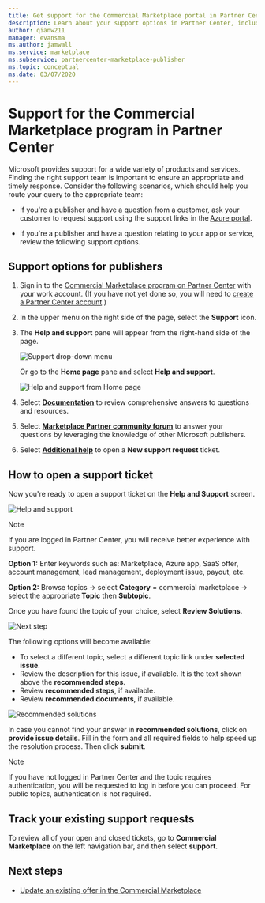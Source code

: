```yaml
---
title: Get support for the Commercial Marketplace portal in Partner Center
description: Learn about your support options in Partner Center, including how to file a support request.
author: qianw211
manager: evansma
ms.author: jamwall 
ms.service: marketplace 
ms.subservice: partnercenter-marketplace-publisher
ms.topic: conceptual
ms.date: 03/07/2020
---
```


# Support for the Commercial Marketplace program in Partner Center

Microsoft provides support for a wide variety of products and services. Finding the right support team is important to ensure an appropriate and timely response. Consider the following scenarios, which should help you route your query to the appropriate team: 

- If you're a publisher and have a question from a customer, ask your customer to request support using the support links in the [Azure portal](https://portal.azure.com/). 

- If you're a publisher and have a question relating to your app or service, review the following support options.

## Support options for publishers

1. Sign in to the [Commercial Marketplace program on Partner Center](https://partner.microsoft.com/dashboard/commercial-marketplace/overview) with your work account. (If you have not yet done so, you will need to [create a Partner Center account](./create-account.md).)

2. In the upper menu on the right side of the page, select the **Support** icon. 
 
3. The **Help and support** pane will appear from the right-hand side of the page. 
 
   ![Support drop-down menu](./media/commercial-marketplace-support-pane.png)

    Or go to the **Home page** pane and select **Help and support**.

   ![Help and support from Home page](./media/homepage-help-support.png)

4. Select **[Documentation](../index.yml)** to review comprehensive answers to questions and resources. 

5. Select **[Marketplace Partner community forum](https://www.microsoftpartnercommunity.com/t5/Azure-Marketplace-and-AppSource/bd-p/2222)** to answer your questions by leveraging the knowledge of other Microsoft publishers. 

6. Select **[Additional help](https://aka.ms/marketplacepublishersupport)** to open a **New support request** ticket.  

## How to open a support ticket

Now you're ready to open a support ticket on the **Help and Support** screen.

![Help and support](./media/help-and-support.png)

>[!Note]
>If you are logged in Partner Center, you will receive better experience with support.

**Option 1:** Enter keywords such as: Marketplace, Azure app, SaaS offer, account management, lead management, deployment issue, payout, etc.

**Option 2:** Browse topics -> select **Category** = commercial marketplace -> select the appropriate **Topic** then **Subtopic**.

Once you have found the topic of your choice, select **Review Solutions**.

![Next step](./media/next-step.png)

The following options will become available:

* To select a different topic, select a different topic link under **selected issue**.
* Review the description for this issue, if available.  It is the text shown above the **recommended steps**.
* Review **recommended steps**, if available.
* Review **recommended documents**, if available.

![Recommended solutions](./media/recommended-solutions.png)

In case you cannot find your answer in **recommended solutions**, click on **provide issue details**.  Fill in the form and all required fields to help speed up the resolution process.  Then click **submit**.

>[!Note]
>If you have not logged in Partner Center and the topic requires authentication, you will be requested to log in before you can proceed.  For public topics, authentication is not required.

## Track your existing support requests 

To review all of your open and closed tickets, go to **Commercial Marketplace** on the left navigation bar, and then select **support**.

## Next steps

- [Update an existing offer in the Commercial Marketplace](./update-existing-offer.md)
